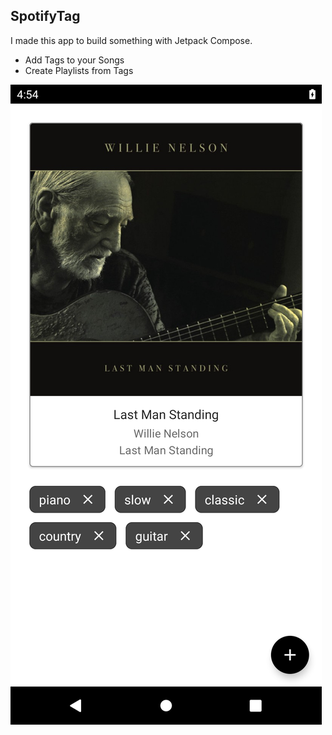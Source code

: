 ## SpotifyTag

I made this app to build something with Jetpack Compose.

- Add Tags to your Songs
- Create Playlists from Tags

![alt text](https://github.com/AdrianoCelentano/SpotifyTag/blob/master/readme.png "Logo Title Text 1")
